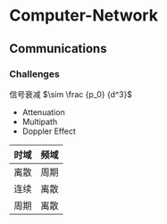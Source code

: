 # Computer-Network

## Communications

### Challenges

信号衰减 $\sim \frac {p_0} {d^3}$

- Attenuation
- Multipath
- Doppler Effect

| 时域 | 频域 |
| ---- | ---- |
| 离散 | 周期 |
| 连续 | 离散 |
| 周期 | 离散 |





























